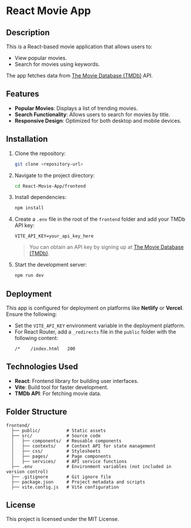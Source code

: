 # React Movie App

## Description
This is a React-based movie application that allows users to:
- View popular movies.
- Search for movies using keywords.

The app fetches data from [The Movie Database (TMDb)](https://www.themoviedb.org/) API.

## Features
- **Popular Movies**: Displays a list of trending movies.
- **Search Functionality**: Allows users to search for movies by title.
- **Responsive Design**: Optimized for both desktop and mobile devices.

## Installation

1. Clone the repository:
   ```bash
   git clone <repository-url>
   ```

2. Navigate to the project directory:
   ```bash
   cd React-Movie-App/frontend
   ```

3. Install dependencies:
   ```bash
   npm install
   ```

4. Create a `.env` file in the root of the `frontend` folder and add your TMDb API key:
   ```env
   VITE_API_KEY=your_api_key_here
   ```

   > You can obtain an API key by signing up at [The Movie Database (TMDb)](https://www.themoviedb.org/).

5. Start the development server:
   ```bash
   npm run dev
   ```

## Deployment

This app is configured for deployment on platforms like **Netlify** or **Vercel**. Ensure the following:
- Set the `VITE_API_KEY` environment variable in the deployment platform.
- For React Router, add a `_redirects` file in the `public` folder with the following content:
  ```
  /*    /index.html   200
  ```

## Technologies Used
- **React**: Frontend library for building user interfaces.
- **Vite**: Build tool for faster development.
- **TMDb API**: For fetching movie data.

## Folder Structure
```
frontend/
  ├── public/          # Static assets
  ├── src/             # Source code
  │   ├── components/  # Reusable components
  │   ├── contexts/    # Context API for state management
  │   ├── css/         # Stylesheets
  │   ├── pages/       # Page components
  │   ├── services/    # API service functions
  ├── .env             # Environment variables (not included in version control)
  ├── .gitignore       # Git ignore file
  ├── package.json     # Project metadata and scripts
  ├── vite.config.js   # Vite configuration
```

## License
This project is licensed under the MIT License.
